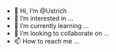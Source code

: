 - 👋 Hi, I’m @Ustrich
- 👀 I’m interested in ...
- 🌱 I’m currently learning ...
- 💞️ I’m looking to collaborate on ...
- 📫 How to reach me ...

<!---
Ustrich/Ustrich is a ✨ special ✨ repository because its `README.md` (this file) appears on your GitHub profile.
You can click the Preview link to take a look at your changes.
--->
